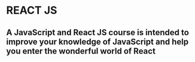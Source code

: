 # REACT JS

## A JavaScript and React JS course is intended to improve your knowledge of JavaScript and help you enter the wonderful world of React
